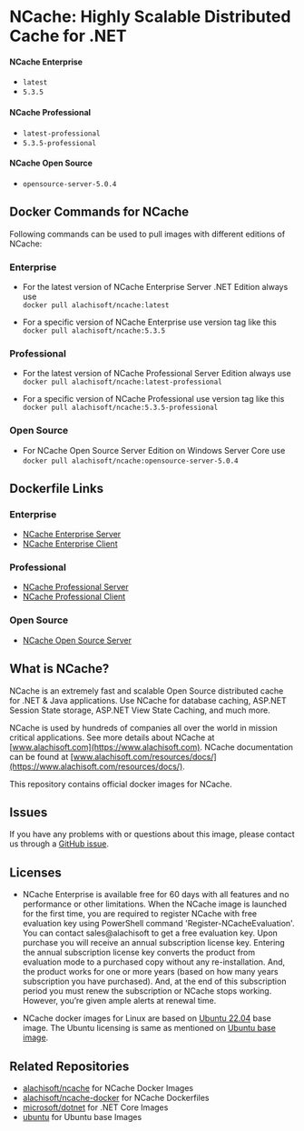 # NCache: Highly Scalable Distributed Cache for .NET

#### NCache Enterprise
*   `latest`
*   `5.3.5`

#### NCache Professional

*   `latest-professional`
*   `5.3.5-professional`

#### NCache Open Source

*   `opensource-server-5.0.4`


## Docker Commands for NCache

Following commands can be used to pull images with different editions of NCache:

### Enterprise

*   For the latest version of NCache Enterprise Server .NET Edition always use  
     `docker pull alachisoft/ncache:latest`

*   For a specific version of NCache Enterprise use version tag like this  
     `docker pull alachisoft/ncache:5.3.5`
 
### Professional

*   For the latest version of NCache Professional Server Edition always use  
     `docker pull alachisoft/ncache:latest-professional`

*   For a specific version of NCache Professional use version tag like this  
     `docker pull alachisoft/ncache:5.3.5-professional`

### Open Source

*   For NCache Open Source Server Edition on Windows Server Core use    
      `docker pull alachisoft/ncache:opensource-server-5.0.4`


## Dockerfile Links

### Enterprise

*   [NCache Enterprise Server](https://github.com/Alachisoft/NCache-Docker/blob/master/enterprise/server/Dockerfile)
*   [NCache Enterprise Client](https://github.com/Alachisoft/NCache-Docker/blob/master/enterprise/client/Dockerfile)

### Professional

*   [NCache Professional Server](https://github.com/Alachisoft/NCache-Docker/blob/master/professional/server/Dockerfile)
*   [NCache Professional Client](https://github.com/Alachisoft/NCache-Docker/blob/master/professional/client/Dockerfile)

### Open Source

*   [NCache Open Source Server](https://github.com/Alachisoft/NCache-Docker/blob/master/opensource/server/WindowServer/Server/Dockerfile)


## What is NCache?

NCache is an extremely fast and scalable Open Source distributed cache for .NET & Java applications. Use NCache for database caching, ASP.NET Session State storage, ASP.NET View State Caching, and much more.

NCache is used by hundreds of companies all over the world in mission critical applications. See more details about NCache at [www.alachisoft.com](https://www.alachisoft.com). NCache documentation can be found at [www.alachisoft.com/resources/docs/](https://www.alachisoft.com/resources/docs/).

This repository contains official docker images for NCache.

## Issues

If you have any problems with or questions about this image, please contact us through a [GitHub issue](https://github.com/Alachisoft/NCache-Docker/issues).

## Licenses

*   NCache Enterprise is available free for 60 days with all features and no performance or other limitations. When the NCache image is launched for the first time, you are required to register NCache with free evaluation key using PowerShell command 'Register-NCacheEvaluation'. You can contact sales@alachisoft to get a free evaluation key. Upon purchase you will receive an annual subscription license key. Entering the annual subscription license key converts the product from evaluation mode to a purchased copy without any re-installation. And, the product works for one or more years (based on how many years subscription you have purchased). And, at the end of this subscription period you must renew the subscription or NCache stops working. However, you’re given ample alerts at renewal time.

*   NCache docker images for Linux are based on [Ubuntu 22.04](https://hub.docker.com/_/ubuntu) base image. The Ubuntu licensing is same as mentioned on [Ubuntu base image](https://hub.docker.com/_/ubuntu).


## Related Repositories

*   [alachisoft/ncache](https://hub.docker.com/r/alachisoft/ncache/) for NCache Docker Images
*   [alachisoft/ncache-docker](https://github.com/Alachisoft/NCache-Docker) for NCache Dockerfiles
*   [microsoft/dotnet](https://hub.docker.com/r/microsoft/dotnet/) for .NET Core Images
*   [ubuntu](https://hub.docker.com/_/ubuntu) for Ubuntu base Images
  
